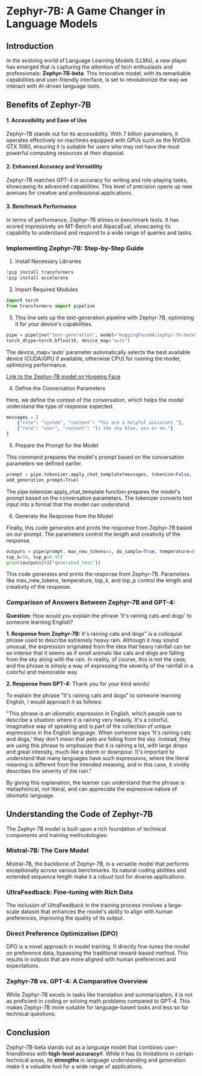 # Zephyr-7B: A Game Changer in Language Models

## Introduction

In the evolving world of Language Learning Models (LLMs), a new player has emerged that is capturing the attention of tech enthusiasts and professionals: **Zephyr-7B-beta**. This innovative model, with its remarkable capabilities and user-friendly interface, is set to revolutionize the way we interact with AI-driven language tools.

## Benefits of Zephyr-7B

#### 1. Accessibility and Ease of Use
Zephyr-7B stands out for its accessibility. With 7 billion parameters, it operates effectively on machines equipped with GPUs such as the NVIDIA GTX 1080, ensuring it is suitable for users who may not have the most powerful computing resources at their disposal.

#### 2. Enhanced Accuracy and Versatility
Zephyr-7B matches GPT-4 in accuracy for writing and role-playing tasks, showcasing its advanced capabilities. This level of precision opens up new avenues for creative and professional applications.

#### 3. Benchmark Performance
In terms of performance, Zephyr-7B shines in benchmark tests. It has scored impressively on MT-Bench and AlpacaEval, showcasing its capability to understand and respond to a wide range of queries and tasks.

### Implementing Zephyr-7B: Step-by-Step Guide
1. Install Necessary Libraries
```python
!pip install transformers
!pip install accelerate
```

2. Import Required Modules
```python
import torch
from transformers import pipeline
```

3. This line sets up the text-generation pipeline with Zephyr-7B, optimizing it for your device's capabilities.
```python
pipe = pipeline("text-generation", model="HuggingFaceH4/zephyr-7b-beta",
torch_dtype=torch.bfloat16, device_map="auto")
```
The device_map='auto' parameter automatically selects the best available device (CUDA/GPU if available, otherwise CPU) for running the model, optimizing performance.

[Link to the Zephyr-7B model on Hugging Face](https://huggingface.co/HuggingFaceH4/zephyr-7b-beta)

4. Define the Conversation Parameters

Here, we define the context of the conversation, which helps the model understand the type of response expected.

```python
messages = [
    {"role": "system", "content": "You are a helpful assistant."},
    {"role": "user", "content": "Is the sky blue, yes or no."}
]
```

5. Prepare the Prompt for the Model

This command prepares the model's prompt based on the conversation parameters we defined earlier.

```python
prompt = pipe.tokenizer.apply_chat_template(messages, tokenize=False,
add_generation_prompt=True)
```

The pipe.tokenizer.apply_chat_template function prepares the model's prompt based on the conversation parameters. The tokenizer converts text input into a format that the model can understand.

6. Generate the Response from the Model

Finally, this code generates and prints the response from Zephyr-7B based on our prompt. The parameters control the length and creativity of the response.

```python
outputs = pipe(prompt, max_new_tokens=3, do_sample=True, temperature=0.7,
top_k=50, top_p=0.95)
print(outputs[0]["generated_text"])
```

This code generates and prints the response from Zephyr-7B. Parameters like max_new_tokens, temperature, top_k, and top_p control the length and creativity of the response.


### Comparison of Answers Between Zephyr-7B and GPT-4:

**Question:**
How would you explain the phrase 'It's raining cats and dogs' to someone learning English?

**1. Response from Zephyr-7B:**
It's raining cats and dogs" is a colloquial phrase used to describe extremely heavy rain. Although it may sound unusual, the expression originated from the idea that heavy rainfall can be so intense that it seems as if small animals like cats and dogs are falling from the sky along with the rain. In reality, of course, this is not the case, and the phrase is simply a way of expressing the severity of the rainfall in a colorful and memorable way.

**2. Response from GPT-4:**
Thank you for your kind words!

To explain the phrase "It's raining cats and dogs" to someone learning English, I would approach it as follows:

"This phrase is an idiomatic expression in English, which people use to describe a situation where it is raining very heavily. It's a colorful, imaginative way of speaking and is part of the collection of unique expressions in the English language. When someone says 'It's raining cats and dogs,' they don't mean that pets are falling from the sky. Instead, they are using this phrase to emphasize that it is raining a lot, with large drops and great intensity, much like a storm or downpour. It's important to understand that many languages have such expressions, where the literal meaning is different from the intended meaning, and in this case, it vividly describes the severity of the rain."

By giving this explanation, the learner can understand that the phrase is metaphorical, not literal, and can appreciate the expressive nature of idiomatic language.


## Understanding the Code of Zephyr-7B

The Zephyr-7B model is built upon a rich foundation of technical components and training methodologies:

### Mistral-7B: The Core Model
Mistral-7B, the backbone of Zephyr-7B, is a versatile model that performs exceptionally across various benchmarks. Its natural coding abilities and extended sequence length make it a robust tool for diverse applications.

### UltraFeedback: Fine-tuning with Rich Data
The inclusion of UltraFeedback in the training process involves a large-scale dataset that enhances the model's ability to align with human preferences, improving the quality of its output.

### Direct Preference Optimization (DPO)
DPO is a novel approach in model training. It directly fine-tunes the model on preference data, bypassing the traditional reward-based method. This results in outputs that are more aligned with human preferences and expectations.

### Zephyr-7B vs. GPT-4: A Comparative Overview

While Zephyr-7B excels in tasks like translation and summarization, it is not as proficient in coding or solving math problems compared to GPT-4. This makes Zephyr-7B more suitable for language-based tasks and less so for technical questions.

## Conclusion

Zephyr-7B-beta stands out as a language model that combines user-friendliness with **high-level accuracy**#. While it has its limitations in certain technical areas, its **strengths** in language understanding and generation make it a valuable tool for a wide range of applications.